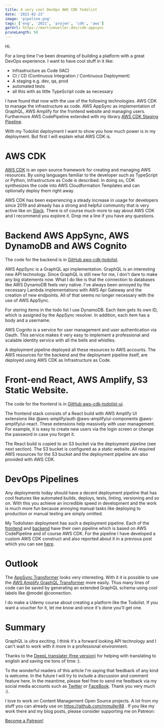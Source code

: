 ```yaml
---
title: A very cool DevOps AWS CDK Todolist
date: '2021-02-23'
image: 'pipeline.png'
tags: ['eng', '2021', 'projen', 'cdk', 'aws']
gerUrl: https://martinmueller.dev/cdk-appsync
pruneLength: 50
---
```


Hi.

For a long time I've been dreaming of building a platform with a great DevOps experience. I want to have cool stuff in it like:
* Infrastructure as Code (IAC)
* CI / CD (Continuous Integration / Continuous Deployment)
* A staging e.g. dev, qa, prod
* automated tests
* all this with as little TypeScript code as necessary

I have found that now with the use of the following technologies. AWS CDK to manage the infrastructure as code. AWS AppSync as implementation of GraphQL, AWS Amplify for the frontend website and managing users. Furthermore AWS CodePipeline extended with my library [AWS CDK Staging Pipeline](https://github.com/mmuller88/aws-cdk-staging-pipeline).

With my Todolist deployment I want to show you how much power is in my deployment. But first I will explain what AWS CDK is.

# AWS CDK
[AWS CDK](https://github.com/aws/aws-cdk) is an open source framework for creating and managing AWS resources. By using languages familiar to the developer such as TypeScript or Python, Infrastructure as Code is described. In doing so, CDK synthesizes the code into AWS Cloudformation Templates and can optionally deploy them right away.

AWS CDK has been experiencing a steady increase in usage for developers since 2019 and already has a strong and helpful community that is very active like on [Slack](https://cdk-dev.slack.com). There is of course much more to say about AWS CDK and I recommend you explore it. Drop me a line if you have any questions.

# Backend AWS AppSync, AWS DynamoDB and AWS Cognito
The code for the backend is in [GitHub aws-cdk-todolist](https://github.com/mmuller88/aws-cdk-todolist).

AWS AppSync is a GraphQL api implementation. GraphQL is an interesting new API technology. Since GraphQL is still new for me, I don't dare to make any big statements now. What I do like is that the connection to databases like AWS DynamoDB feels very native. I've always been annoyed by the necessary Lambda implementations with AWS Api Gateway and the creation of new endpoints. All of that seems no longer necessary with the use of AWS AppSync.

For storing items in the todo list I use DynamoDB. Each item gets its own ID, which is assigned by the AppSync resolver. In addition, each item has a body and a username.

AWS Cognito is a service for user management and user authentication via Oauth. This service makes it very easy to implement a professional and scalable identity service with all the bells and whistles.

A deployment pipeline deployed all these resources to AWS accounts. The AWS resources for the backend and the deployment pipeline itself, are deployed using AWS CDK as Infrastructure as Code.

# Front-end React, AWS Amplify, S3 Static Website.
The code for the frontend is in [GitHub aws-cdk-todolist-ui](https://github.com/mmuller88/aws-cdk-todolist-ui).

The frontend stack consists of a React build with AWS Amplify UI extensions like @aws-amplify/auth @aws-amplify/ui-components @aws-amplify/ui-react. These extensions help massively with user management. For example, it is easy to create new users via the login screen or change the password in case you forget it.

The React build is copied to an S3 bucket via the deployment pipeline (see next section). The S3 bucket is configured as a static website. All required AWS resources for the S3 bucket and the deployment pipeline are also provided with AWS CDK.

# DevOps Pipelines
Any deployments today should have a decent deployment pipeline that has cool features like automated builds, deploys, tests, linting, versioning and so on. With this you achieve an incredible speed in development and the work is much more fun because annoying manual tasks like deploying to production or manual testing are simply omitted.

My Todolisten deployment has such a deployment pipeline. Each of the [frontend](https://github.com/mmuller88/aws-cdk-todolist-ui) and [backend](https://github.com/mmuller88/aws-cdk-todolist) have their own pipeline which is based on AWS CodePipeline and of course AWS CDK. For the pipeline I have developed a custom AWS CDK construct and also reported about it in a previous post which you can see [here](https://martinmueller.dev/cdk-pipeline-lib).

# Outlook
The [AppSync Transformer](https://github.com/) looks very interesting. With it it is possible to use the [AWS Amplify GraphQL Transformer](https://docs.amplify.aws/cli/graphql-transformer/overview) more easily. Thus many lines of code can be saved by generating an extended GraphQL schema using cool labels like @model @connection.

I do make a Udemy course about creating a platform like the Todolist. If you want a voucher for it, let me know and once it's done you'll get one.

# Summary
GraphQL is ultra exciting. I think it's a forward looking API technology and I can't wait to work with it more in a professional environment.

Thanks to the [DeepL translater (free version)](https://DeepL.com/Translator) for helping with translating to english and saving me tons of time :).

To the wonderful readers of this article I'm saying that feedback of any kind is welcome. In the future I will try to include a discussion and comment feature here. In the meantime, please feel free to send me feedback via my social media accounts such as [Twitter](https://twitter.com/MartinMueller_) or [FaceBook](https://facebook.com/martin.muller.10485). Thank you very much :).

I love to work on Content Management Open Source projects. A lot from my stuff you can already use on https://github.com/mmuller88 . If you like my work there and my blog posts, please consider supporting me on Patreon:

<a href="https://patreon.com/bePatron?u=29010217" data-patreon-widget-type="become-patron-button">Become a Patreon!</a><script async src="https://c6.patreon.com/becomePatronButton.bundle.js"></script>